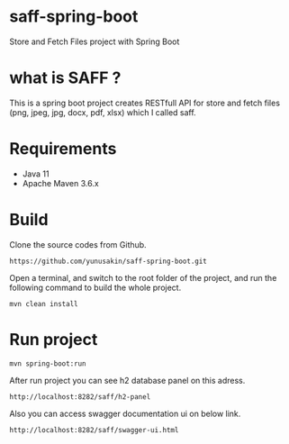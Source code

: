# saff-spring-boot
Store and Fetch Files project with Spring Boot
# what is SAFF ?
This is a spring boot project creates RESTfull API for store and fetch files (png, jpeg, jpg, docx, pdf, xlsx) which I called saff.
# Requirements
* Java 11
* Apache Maven 3.6.x

# Build
Clone the source codes from Github.
```
https://github.com/yunusakin/saff-spring-boot.git
```
Open a terminal, and switch to the root folder of the project, and run the following command to build the whole project.
```
mvn clean install
```
# Run project
```
mvn spring-boot:run
```
After run project you can see h2 database panel on this adress.
```
http://localhost:8282/saff/h2-panel
```
Also you can access swagger documentation ui on below link.
```
http://localhost:8282/saff/swagger-ui.html
```

